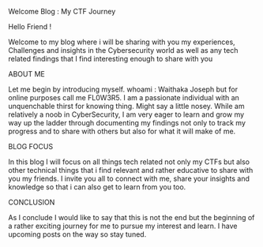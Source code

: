 
Welcome Blog : My CTF Journey

Hello Friend !

Welcome to my blog where i will be sharing with you my experiences, Challenges and insights in the Cybersecurity world as well as any tech related findings that I find interesting enough to share with you

ABOUT ME

Let me begin by introducing myself. 
whoami : Waithaka Joseph but for online purposes call me FL0W3R5.
I am a passionate individual with an unquenchable thirst for knowing thing. Might say a little nosey. While am relatively a noob in CyberSecurity, I am very eager to learn and grow my way up the ladder through documenting my findings not only to track my progress and to share with others but also for what it will make of me.

BLOG FOCUS 

In this blog I will focus on all things tech related not only my CTFs but also other technical things that i find relevant and rather educative to share with you my friends. I invite you all to connect with me, share your insights and knowledge so that i can also get to learn from you too.

CONCLUSION

As I conclude I would like to say that this is not the end but the beginning of a rather exciting journey for me to pursue my interest and learn. I have upcoming posts on the way so stay tuned.
